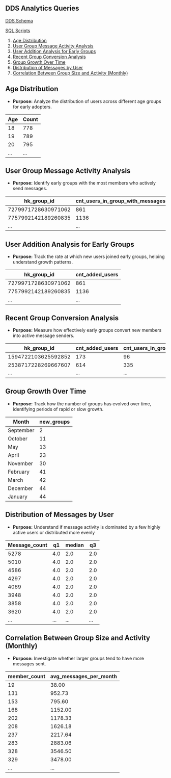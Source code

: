 ## DDS Analytics Queries

[DDS Schema](img\dwh_dds_data_vault_diagram.png)

[SQL Scripts](src\sql\analysis.sql)
1. [Age Distribution](#age-distribution)
2. [User Group Message Activity Analysis](#user-group-message-activity-analysis)
3. [User Addition Analysis for Early Groups](#user-addition-analysis-for-early-groups)
4. [Recent Group Conversion Analysis](#recent-group-conversion-analysis)
5. [Group Growth Over Time](#group-growth-over-time)
6. [Distribution of Messages by User](#distribution-of-messages-by-user)
7. [Correlation Between Group Size and Activity (Monthly)](#correlation-between-group-size-and-activity-monthly)

## Age Distribution

* **Purpose:** Analyze the distribution of users across different age groups for early adopters.

| Age | Count |
| --- | ----- |
| 18  | 778   |
| 19  | 789   |
| 20  | 795   |
| ... | ...   |


## User Group Message Activity Analysis

* **Purpose:** Identify early groups with the most members who actively send messages.

| hk_group_id            | cnt_users_in_group_with_messages |
| ---------------------- | -------------------------------- |
| 7279971728630971062    | 861                              |
| 7757992142189260835    | 1136                             |
| ...                    | ...                              |


## User Addition Analysis for Early Groups

* **Purpose:** Track the rate at which new users joined early groups, helping understand growth patterns.

| hk_group_id            | cnt_added_users |
| ---------------------- | --------------- |
| 7279971728630971062    | 861             |
| 7757992142189260835    | 1136            |
| ...                    | ...             |


## Recent Group Conversion Analysis

* **Purpose:** Measure how effectively early groups convert new members into active message senders.

| hk_group_id            | cnt_added_users | cnt_users_in_group_with_messages | group_conversion |
| ---------------------- | --------------- | -------------------------------- | ---------------- |
| 1594722103625592852    | 173             | 96                               | 0.55             |
| 2538717228269667607    | 614             | 335                              | 0.55             |
| ...                    | ...             | ...                              | ...              |


## Group Growth Over Time

* **Purpose:** Track how the number of groups has evolved over time, identifying periods of rapid or slow growth.

| Month     | new_groups |
|-----------|-------|
| September | 2     |
| October   | 11    |
| May       | 13    |
| April     | 23    |
| November  | 30    |
| February  | 41    |
| March     | 42    |
| December  | 44    |
| January   | 44    |

## Distribution of Messages by User

* **Purpose:** Understand if message activity is dominated by a few highly active users or distributed more evenly

| Message_count | q1 | median | q3 |
|-------|---------|---------|---------|
| 5278  | 4.0     | 2.0     | 2.0     |
| 5010  | 4.0     | 2.0     | 2.0     |
| 4586  | 4.0     | 2.0     | 2.0     |
| 4297  | 4.0     | 2.0     | 2.0     |
| 4069  | 4.0     | 2.0     | 2.0     |
| 3948  | 4.0     | 2.0     | 2.0     |
| 3858  | 4.0     | 2.0     | 2.0     |
| 3620  | 4.0     | 2.0     | 2.0     |
| ... | ... | ... | ... |

## Correlation Between Group Size and Activity (Monthly)

* **Purpose:** Investigate whether larger groups tend to have more messages sent.

| member_count | avg_messages_per_month  |
|-------|---------|
| 19    | 38.00   |
| 131   | 952.73  |
| 153   | 795.60  |
| 168   | 1152.00 |
| 202   | 1178.33 |
| 208   | 1626.18 |
| 237   | 2217.64 |
| 283   | 2883.06 |
| 328   | 3546.50 |
| 329   | 3478.00 |
| ... | ... |
